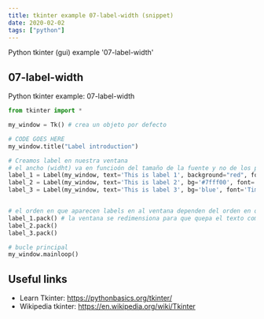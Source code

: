 ```yaml
---
title: tkinter example 07-label-width (snippet)
date: 2020-02-02
tags: ["python"]
---
```

Python tkinter (gui) example '07-label-width'


## 07-label-width

Python tkinter example: 07-label-width

```python
from tkinter import *

my_window = Tk() # crea un objeto por defecto

# CODE GOES HERE
my_window.title("Label introduction")

# Creamos label en nuestra ventana
# el ancho (widht) va en funcioón del tamaño de la fuente y no de los píxeles
label_1 = Label(my_window, text='This is label 1', background="red", font='Times 12', width=20)
label_2 = Label(my_window, text='This is label 2', bg='#7fff00', font='Times 12', width=30)
label_3 = Label(my_window, text='This is label 3', bg='blue', font='Times 12', width=40)


# el orden en que aparecen labels en al ventana dependen del orden en que usemos pack()
label_1.pack() # la ventana se redimensiona para que quepa el texto completo
label_2.pack()
label_3.pack()

# bucle principal
my_window.mainloop()

```

## Useful links

- Learn Tkinter: https://pythonbasics.org/tkinter/
- Wikipedia tkinter: https://en.wikipedia.org/wiki/Tkinter
